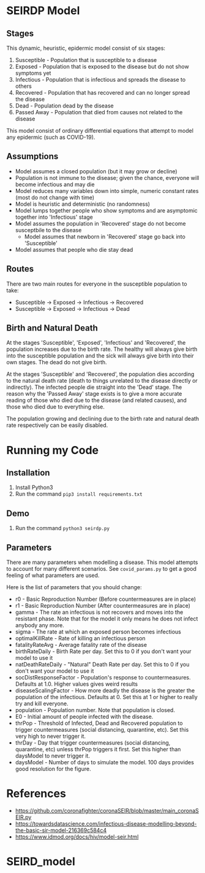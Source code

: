 SEIRDP Model
=======

Stages
-----------
This dynamic, heuristic, epidermic model consist of six stages:
1. Susceptible - Population that is susceptible to a disease
2. Exposed - Population that is exposed to the disease but do not show symptoms yet
3. Infectious - Population that is infectious and spreads the disease to others
4. Recovered - Population that has recovered and can no longer spread the disease
5. Dead - Population dead by the disease
6. Passed Away - Population that died from causes not related to the disease

This model consist of ordinary differential equations that attempt to model any epidermic (such as COVID-19).

Assumptions
-----------
* Model assumes a closed population (but it may grow or decline)
* Population is not immune to the disease; given the chance, everyone will become infectious and may die
* Model reduces many variables down into simple, numeric constant rates (most do not change with time)
* Model is heuristic and deterministic (no randomness)
* Model lumps together people who show symptoms and are asymptomic together into 'Infectious' stage
* Model assumes the population in 'Recovered' stage do not become susceptbile to the disease
  * Model assumes that newborn in 'Recovered' stage go back into 'Susceptible'
* Model assumes that people who die stay dead

Routes
-----------
There are two main routes for everyone in the susceptible population to take:
* Susceptible -> Exposed -> Infectious -> Recovered
* Susceptible -> Exposed -> Infectious -> Dead

Birth and Natural Death
-----------
At the stages 'Susceptible', 'Exposed', 'Infectious' and 'Recovered', the population increases due to the birth rate. The healthy will always give birth into the susceptible population and the sick will always give birth into their own stages. The dead do not give birth.

At the stages 'Susceptible' and 'Recovered', the population dies according to the natural death rate (death to things unrelated to the disease directly or indirectly). The infected people die straight into the 'Dead' stage. The reason why the 'Passed Away' stage exists is to give a more accurate reading of those who died due to the disease (and related causes), and those who died due to everything else.

The population growing and declining due to the birth rate and natural death rate respectively can be easily disabled.

Running my Code
=======

Installation
-----------
1. Install Python3
2. Run the command `pip3 install requirements.txt`

Demo
-----------
1. Run the command `python3 seirdp.py`

Parameters
-----------
There are many parameters when modelling a disease. This model attempts to account for many different scenarios. See `covid_params.py` to get a good feeling of what parameters are used.

Here is the list of parameters that you should change:
* r0 - Basic Reproduction Number (Before countermeasures are in place)
* r1 - Basic Reproduction Number (After countermeasures are in place)
* gamma - The rate an infectious is not recovers and moves into the resistant phase. Note that for the model it only means he does not infect anybody any more.
* sigma - The rate at which an exposed person becomes infectious
* optimalKillRate - Rate of killing an infectious person
* fatalityRateAvg - Average fatality rate of the disease
* birthRateDaily - Birth Rate per day. Set this to 0 if you don't want your model to use it
* natDeathRateDaily - "Natural" Death Rate per day. Set this to 0 if you don't want your model to use it
* socDistResponseFactor - Population's response to countermeasures. Defaults at 1.0. Higher values gives weird results
* diseaseScalingFactor - How more deadly the disease is the greater the population of the infectious. Defaults at 0. Set this at 1 or higher to really try and kill everyone.
* population - Population number. Note that population is closed.
* E0 - Initial amount of people infected with the disease.
* thrPop - Threshold of Infected, Dead and Recovered population to trigger countermeasures (social distancing, quarantine, etc). Set this very high to never trigger it.
* thrDay - Day that trigger countermeasures (social distancing, quarantine, etc) unless thrPop triggers it first. Set this higher than daysModel to never trigger it.
* daysModel - Number of days to simulate the model. 100 days provides good resolution for the figure.

References
=======
* https://github.com/coronafighter/coronaSEIR/blob/master/main_coronaSEIR.py
* https://towardsdatascience.com/infectious-disease-modelling-beyond-the-basic-sir-model-216369c584c4
* https://www.idmod.org/docs/hiv/model-seir.html
# SEIRD_model
